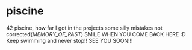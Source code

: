# piscine
42 piscine, how far I got in the projects
some silly mistakes not corrected(_MEMORY_OF_PAST_)
SMILE WHEN YOU COME BACK HERE :D
Keep swimming and never stop!!
SEE YOU SOON!!!
